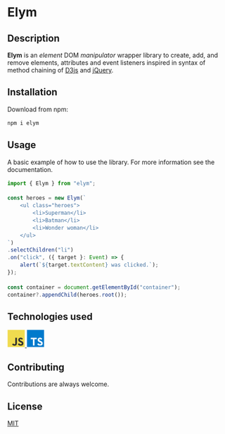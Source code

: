 # Elym

## Description
**Elym** is an *element* DOM *manipulator* wrapper library to create, add, and remove elements,
attributes and event listeners inspired in syntax of method chaining of [D3js](https://d3js.org/) and [jQuery](https://jquery.com/).

## Installation
Download from npm:
```sh
npm i elym
```

## Usage
A basic example of how to use the library. For more information see the documentation.

```ts
import { Elym } from "elym";

const heroes = new Elym(`
    <ul class="heroes">
        <li>Superman</li>
        <li>Batman</li>
        <li>Wonder woman</li>
    </ul>
`)
.selectChildren("li")
.on("click", ({ target }: Event) => {
    alert(`${target.textContent} was clicked.`);
});

const container = document.getElementById("container");
container?.appendChild(heroes.root());
```

## Technologies used

<p align="left">
    <a href="https://developer.mozilla.org/en-US/docs/Web/JavaScript" target="_blank" rel="noreferrer">
        <img src="https://raw.githubusercontent.com/devicons/devicon/master/icons/javascript/javascript-original.svg" alt="javascript" width="40" height="40"/>
    </a>
    <a href="https://www.typescriptlang.org/" target="_blank" rel="noreferrer">
        <img src="https://raw.githubusercontent.com/devicons/devicon/master/icons/typescript/typescript-original.svg" alt="typescript" width="40" height="40"/>
    </a>
</p>

## Contributing
Contributions are always welcome.

## License
[MIT](https://choosealicense.com/licenses/mit/)

